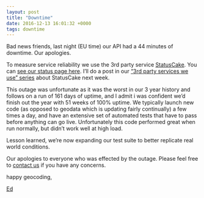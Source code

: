 ```yaml
--- 
layout: post
title: "Downtime"
date: 2016-12-13 16:01:32 +0000
tags: downtime
---
```

Bad news friends, last night (EU time) our API had a 44 minutes of downtime. Our apologies.

To measure service reliability we use the 3rd party service [StatusCake](https://www.statuscake.com/). You can [see our status page here](http://status.opencagedata.com/). I’ll do a post in our [“3rd party services we use” series](http://blog.opencagedata.com/tagged/toolsweuse) about StatusCake next week. 

This outage was unfortunate as it was the worst in our 3 year history and follows on a run of 161 days of uptime, and I admit i was confident we’d finish out the year with 51 weeks of 100% uptime. We typically launch new code (as opposed to geodata which is updating fairly continually) a few times a day, and have an extensive set of automated tests that have to pass before anything can go live. Unfortunately this code performed great when run normally, but didn’t work well at high load.

Lesson learned, we’re now expanding our test suite to better replicate real world conditions.   

Our apologies to everyone who was effected by the outage. Please feel free to [contact us](https://geocoder.opencagedata.com/contact) if you have any concerns. 

happy geocoding,

[Ed](https://twitter.com/freyfogle)